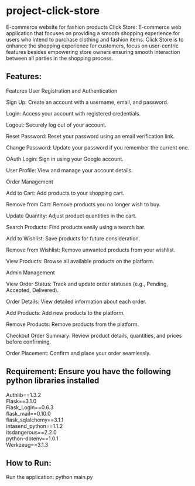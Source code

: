 # project-click-store
E-commerce website for fashion products 
Click Store: E-commerce web application that focuses on providing a smooth shopping experience for users who intend to purchase clothing and fashion items.
Click Store is to enhance the shopping experience for customers, focus on user-centric features besides empowering store owners ensuring smooth interaction between all parties in the shopping process.
## Features:

Features
User Registration and Authentication

Sign Up: Create an account with a username, email, and password.

Login: Access your account with registered credentials.

Logout: Securely log out of your account.

Reset Password: Reset your password using an email verification link.

Change Password: Update your password if you remember the current one.

OAuth Login: Sign in using your Google account.

User Profile: View and manage your account details.

Order Management

Add to Cart: Add products to your shopping cart.

Remove from Cart: Remove products you no longer wish to buy.

Update Quantity: Adjust product quantities in the cart.

Search Products: Find products easily using a search bar.

Add to Wishlist: Save products for future consideration.

Remove from Wishlist: Remove unwanted products from your wishlist.

View Products: Browse all available products on the platform.

Admin Management

View Order Status: Track and update order statuses (e.g., Pending, Accepted, Delivered).

Order Details: View detailed information about each order.

Add Products: Add new products to the platform.

Remove Products: Remove products from the platform.

Checkout
Order Summary: Review product details, quantities, and prices before confirming.

Order Placement: Confirm and place your order seamlessly.

## Requirement:  Ensure you have the following python libraries installed
Authlib==1.3.2  
Flask==3.1.0  
Flask_Login==0.6.3  
flask_mail==0.10.0  
flask_sqlalchemy==3.1.1  
intasend_python==1.1.2  
itsdangerous==2.2.0  
python-dotenv==1.0.1  
Werkzeug==3.1.3  

## How to Run:
Run the application: python main.py


